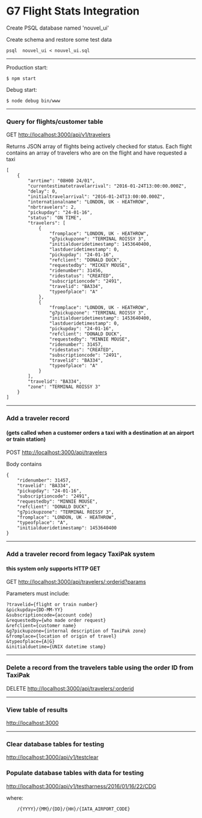 # G7 Flight Stats Integration

Create PSQL database named 'nouvel_ui'

Create schema and restore some test data
```
psql  nouvel_ui < nouvel_ui.sql
```
---
Production start:
```
$ npm start
```
Debug start:
```
$ node debug bin/www
```
---
###  Query for flights/customer table
GET
[http://localhost:3000/api/v1/travelers](http://localhost:3000/api/v1/travelers)

Returns JSON array of flights being actively checked for status. Each flight contains an array of 
travelers who are on the flight and have requested a taxi
```
[
    {
        "arrtime": "08H00 24/01",
        "currentestimatetravelarrival": "2016-01-24T13:00:00.000Z",
        "delay": 0,
        "initialtravelarrival": "2016-01-24T13:00:00.000Z",
        "internationalname": "LONDON, UK - HEATHROW",
        "nbrtravelers": 2,
        "pickupday": "24-01-16",
        "status": "ON TIME",
        "travelers": [
            {
                "fromplace": "LONDON, UK - HEATHROW",
                "g7pickupzone": "TERMINAL ROISSY 3",
                "initialdueridetimestamp": 1453640400,
                "lastdueridetimestamp": 0,
                "pickupday": "24-01-16",
                "refclient": "DONALD DUCK",
                "requestedby": "MICKEY MOUSE",
                "ridenumber": 31456,
                "ridestatus": "CREATED",
                "subscriptioncode": "2491",
                "travelid": "BA334",
                "typeofplace": "A"
            },
            {
                "fromplace": "LONDON, UK - HEATHROW",
                "g7pickupzone": "TERMINAL ROISSY 3",
                "initialdueridetimestamp": 1453640400,
                "lastdueridetimestamp": 0,
                "pickupday": "24-01-16",
                "refclient": "DONALD DUCK",
                "requestedby": "MINNIE MOUSE",
                "ridenumber": 31457,
                "ridestatus": "CREATED",
                "subscriptioncode": "2491",
                "travelid": "BA334",
                "typeofplace": "A"
            }
        ],
        "travelid": "BA334",
        "zone": "TERMINAL ROISSY 3"
    }
]
```
---
### Add a traveler record 
#### (gets called when a customer orders a taxi with a destination at an airport or train station)
POST
[http://localhost:3000/api/travelers](http://localhost:3000/api/travelers)

Body contains
```
{
    "ridenumber": 31457,
    "travelid": "BA334",
    "pickupday": "24-01-16",
    "subscriptioncode": "2491",
    "requestedby": "MINNIE MOUSE",
    "refclient": "DONALD DUCK",
    "g7pickupzone": "TERMINAL ROISSY 3",
    "fromplace": "LONDON, UK - HEATHROW",
    "typeofplace": "A",
    "initialdueridetimestamp": 1453640400
}
```

---
### Add a traveler record from legacy TaxiPak system
#### this system only supports HTTP GET
GET
[http://localhost:3000/api/travelers/:orderid?params](http://localhost:3000/api/travelers/:orderid?params)

Parameters must include:
```
?travelid={flight or train number}
&pickupday={DD-MM-YY}
&subscriptioncode={account code}
&requestedby={who made order request}
&refclient={customer name}
&g7pickupzone={internal description of TaxiPak zone}
&fromplace={location of origin of travel}
&typeofplace={A|G}
&initialduetime={UNIX datetime stamp}
```

---
### Delete a record from the travelers table using the order ID from TaxiPak
DELETE
[http://localhost:3000/api/travelers/:orderid](http://localhost:3000/api/travelers/:orderid)

---
### View table of results 

[http://localhost:3000](http://localhost:3000)

---
### Clear database tables for testing
[http://localhost:3000/api/v1/testclear](http://localhost:3000/api/v1/testclear)

### Populate database tables with data for testing 
[http://localhost:3000/api/v1/testharness/2016/01/16/22/CDG](http://localhost:3000/api/v1/testharness/2016/01/16/22/CDG)

where: 
```
    /{YYYY}/{MM}/{DD}/{HH}/{IATA_AIRPORT_CODE}  
 ```

